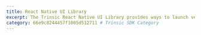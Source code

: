 ```yaml
---
title: React Native UI Library
excerpt: The Trinsic React Native UI Library provides ways to launch verification sessions directly from your React Native application.
category: 66e9c8244457f1005d512711 # Trinsic SDK Category
---
```

